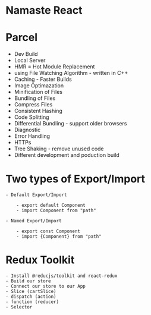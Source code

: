 # Namaste React

# Parcel

- Dev Build
- Local Server
- HMR = Hot Module Replacement
- using File Watching Algorithm - written in C++
- Caching - Faster Builds
- Image Optimazation
- Minification of Files
- Bundling of Files
- Compress Files
- Consistent Hashing
- Code Splitting
- Differential Bundling - support older browsers
- Diagnostic
- Error Handling
- HTTPs
- Tree Shaking - remove unused code
- Different development and poduction build


# Two types of Export/Import

    - Default Export/Import
        
        - export default Component
        - import Component from "path"

    - Named Export/Import
        
        - export const Component
        - import {Component} from "path"


# Redux Toolkit

    - Install @reducjs/toolkit and react-redux
    - Build our store
    - Connect our store to our App
    - Slice (cartSlice)
    - dispatch (action)
    - function (reducer)
    - Selector